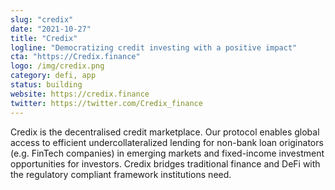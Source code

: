 ```yaml
---
slug: "credix"
date: "2021-10-27"
title: "Credix"
logline: "Democratizing credit investing with a positive impact"
cta: "https://Credix.finance"
logo: /img/credix.png
category: defi, app
status: building
website: https://credix.finance
twitter: https://twitter.com/Credix_finance
---
```


Credix is the decentralised credit marketplace. Our protocol enables global access to efficient undercollateralized lending for non-bank loan originators (e.g. FinTech companies) in emerging markets and fixed-income investment opportunities for investors. Credix bridges traditional finance and DeFi with the regulatory compliant framework institutions need.
